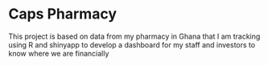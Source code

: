 # Caps Pharmacy
This project is based on data from my pharmacy in Ghana that I am tracking
using R and shinyapp to develop a dashboard 
for my staff and investors to know where we are financially
